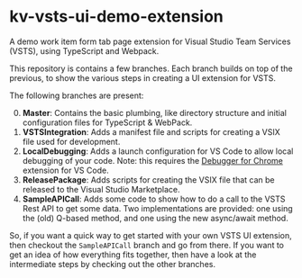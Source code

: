 # kv-vsts-ui-demo-extension
A demo work item form tab page extension for Visual Studio Team Services (VSTS), using TypeScript and Webpack.

This repository is contains a few branches. Each branch builds on top of the previous, to show the various steps in creating a UI extension for VSTS.

The following branches are present:

0. **Master**: Contains the basic plumbing, like directory structure and initial configuration files for TypeScript & WebPack.
1. **VSTSIntegration**: Adds a manifest file and scripts for creating a VSIX file used for development.
1. **LocalDebugging**: Adds a launch configuration for VS Code to allow local debugging of your code. Note: this requires the [Debugger for Chrome](https://marketplace.visualstudio.com/items?itemName=msjsdiag.debugger-for-chrome) extension for VS Code.
1. **ReleasePackage**: Adds scripts for creating the VSIX file that can be released to the Visual Studio Marketplace.
1. **SampleAPICall**: Adds some code to show how to do a call to the VSTS Rest API to get some data. Two implementations are provided: one using the (old) Q-based method, and one using the new async/await method.

So, if you want a quick way to get started with your own VSTS UI extension, then checkout the `SampleAPICall` branch and go from there. If you want to get an idea of how everything fits together, then have a look at the intermediate steps by checking out the other branches.

